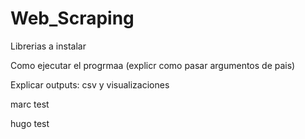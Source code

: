 # Web_Scraping

Librerias a instalar

Como ejecutar el progrmaa (explicr como pasar argumentos de pais)

Explicar outputs: csv y visualizaciones


marc test

hugo test

